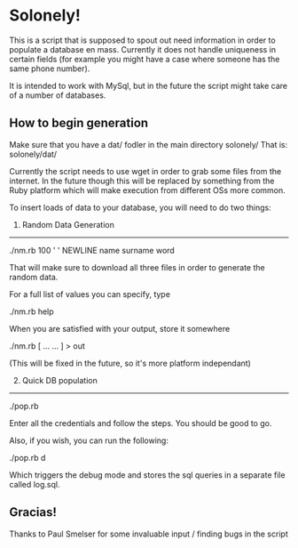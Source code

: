 Solonely!
===============================
This is a script that is supposed to spout out need information in order 
to populate a database en mass.
Currently it does not handle uniqueness in certain fields (for example you 
might have a case where someone has the same phone number).

It is intended to work with MySql, but in the future the script
might take care of a number of databases.

How to begin generation
-------------------------------
Make sure that you have a dat/ fodler in the main directory solonely/ 
That is: solonely/dat/

Currently the script needs to use wget in order to grab some files from
the internet. In the future though this will be replaced by something
from the Ruby platform which will make execution from different OSs
more common.

To insert loads of data to your database, you will need to do two
things:

1) Random Data Generation
-------------------------------
./nm.rb 100 ' ' NEWLINE name surname word

That will make sure to download all three files in order to generate
the random data.

For a full list of values you can specify, type

./nm.rb help

When you are satisfied with your output, store it somewhere

./nm.rb [ ... ... ] > out

(This will be fixed in the future, so it's more platform independant)

2) Quick DB population
-------------------------------
./pop.rb

Enter all the credentials and follow the steps. You should be good to go.

Also, if you wish, you can run the following:

./pop.rb d

Which triggers the debug mode and stores the sql queries in a separate
file called log.sql.

Gracias!
-------------------------------
Thanks to Paul Smelser for some invaluable input / finding bugs in the script
